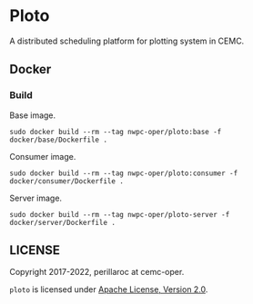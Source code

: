 # Ploto

A distributed scheduling platform for plotting system in CEMC.

## Docker

### Build

Base image.

```
sudo docker build --rm --tag nwpc-oper/ploto:base -f docker/base/Dockerfile .
```

Consumer image.

```
sudo docker build --rm --tag nwpc-oper/ploto:consumer -f docker/consumer/Dockerfile .
```

Server image.

```
sudo docker build --rm --tag nwpc-oper/ploto-server -f docker/server/Dockerfile .
```
 
## LICENSE

Copyright 2017-2022, perillaroc at cemc-oper.

`ploto` is licensed under [Apache License, Version 2.0](./LICENSE).